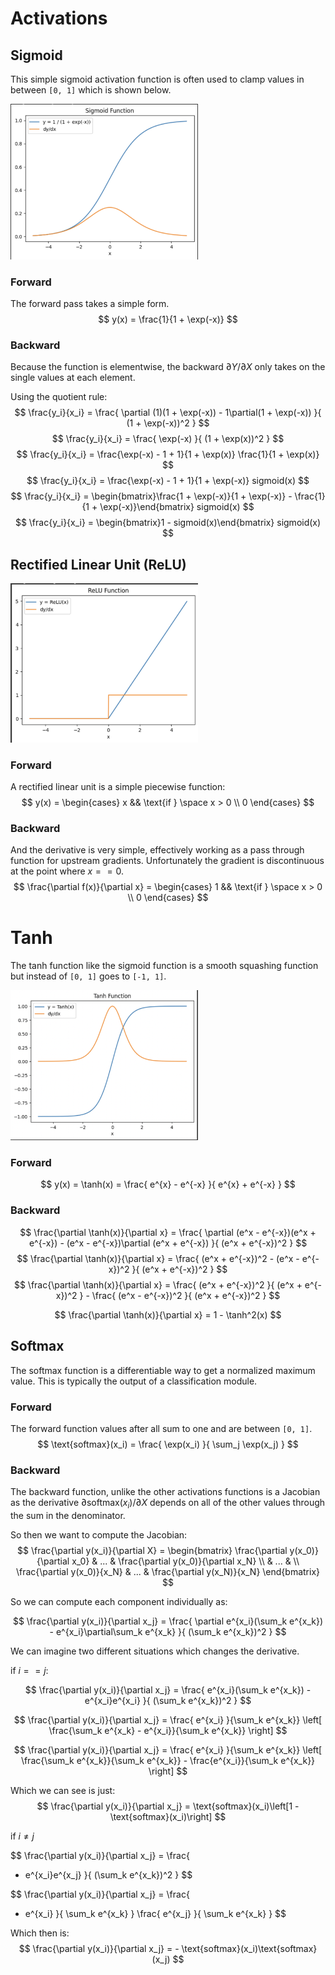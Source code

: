 # Activations

## Sigmoid

This simple sigmoid activation function is often used to clamp values in between `[0, 1]` which is shown below.

<img src="images/sigmoid.png" width="300">

### Forward

The forward pass takes a simple form.
$$
y(x) = \frac{1}{1 + \exp(-x)}
$$

### Backward

Because the function is elementwise, the backward $\partial Y / \partial X$ only takes on the single values at each element.

Using the quotient rule:
$$
\frac{y_i}{x_i} = \frac{
    \partial (1)(1 + \exp(-x)) - 1\partial(1 + \exp(-x))
}{
    (1 + \exp(-x))^2
}
$$
$$
\frac{y_i}{x_i} = \frac{
    \exp(-x)
}{
    (1 + \exp(x))^2
}
$$
$$
\frac{y_i}{x_i} = \frac{\exp(-x) - 1 + 1}{1 + \exp(x)}
\frac{1}{1 + \exp(x)}
$$
$$
\frac{y_i}{x_i} = \frac{\exp(-x) - 1 + 1}{1 + \exp(-x)}
sigmoid(x)
$$
$$
\frac{y_i}{x_i} = \begin{bmatrix}\frac{1 + \exp(-x)}{1 + \exp(-x)} - \frac{1}{1 + \exp(-x)}\end{bmatrix}
sigmoid(x)
$$
$$
\frac{y_i}{x_i} = \begin{bmatrix}1 - sigmoid(x)\end{bmatrix}
sigmoid(x)
$$

## Rectified Linear Unit (ReLU)

<img src="images/relu.png" width="300">

### Forward

A rectified linear unit is a simple piecewise function:
$$
y(x) = \begin{cases}
x && \text{if } \space x > 0 \\
0
\end{cases}
$$

### Backward

And the derivative is very simple, effectively working as a pass through function for upstream gradients. Unfortunately the gradient is discontinuous at the point where $x == 0$.
$$
\frac{\partial f(x)}{\partial x} = \begin{cases}
1 && \text{if } \space x > 0 \\
0
\end{cases}
$$

# Tanh

The tanh function like the sigmoid function is a smooth squashing function but instead of `[0, 1]` goes to `[-1, 1]`.

<img src="images/tanh.png" width="300">

### Forward
$$
y(x) = \tanh(x) = \frac{
    e^{x} - e^{-x}
}{
    e^{x} + e^{-x}
}
$$

### Backward
$$
\frac{\partial \tanh(x)}{\partial x} = \frac{
\partial (e^x - e^{-x})(e^x + e^{-x}) -
(e^x - e^{-x})\partial (e^x + e^{-x})
}{
    (e^x + e^{-x})^2
}
$$
$$
\frac{\partial \tanh(x)}{\partial x} = \frac{
 (e^x + e^{-x})^2 - (e^x - e^{-x})^2
}{
    (e^x + e^{-x})^2
}
$$
$$
\frac{\partial \tanh(x)}{\partial x} = \frac{
 (e^x + e^{-x})^2 
}{
    (e^x + e^{-x})^2
} - \frac{
(e^x - e^{-x})^2
}{
    (e^x + e^{-x})^2
}
$$

$$
\frac{\partial \tanh(x)}{\partial x} = 1 - \tanh^2(x)
$$

## Softmax

The softmax function is a differentiable way to get a normalized maximum value. This is typically the output of a classification module. 

### Forward

The forward function values after all sum to one and are between `[0, 1]`.
$$
\text{softmax}(x_i) = \frac{
    \exp(x_i)
}{
    \sum_j \exp(x_j)
}
$$

### Backward

The backward function, unlike the other activations functions is a Jacobian as the derivative $\partial \text{softmax}(x_i) / \partial X$ depends on all of the other values through the sum in the denominator.

So then we want to compute the Jacobian:
$$
\frac{\partial y(x_i)}{\partial X} =  \begin{bmatrix}
\frac{\partial y(x_0)}{\partial x_0} & ... & \frac{\partial y(x_0)}{\partial x_N} \\
& ... & \\
\frac{\partial y(x_0)}{x_N} & ... & \frac{\partial y(x_N)}{x_N}
\end{bmatrix}
$$

So we can compute each component individually as:

$$
\frac{\partial y(x_i)}{\partial x_j} = \frac{
\partial e^{x_i}(\sum_k e^{x_k}) - e^{x_i}\partial\sum_k e^{x_k}
}{
(\sum_k e^{x_k})^2
}
$$

We can imagine two different situations which changes the derivative.

if $i == j$:

$$
\frac{\partial y(x_i)}{\partial x_j} = \frac{
e^{x_i}(\sum_k e^{x_k}) - e^{x_i}e^{x_i}
}{
(\sum_k e^{x_k})^2
}
$$

$$
\frac{\partial y(x_i)}{\partial x_j} = \frac{
    e^{x_i}
}{\sum_k e^{x_k}} \left[
\frac{\sum_k e^{x_k} - e^{x_i}}{\sum_k e^{x_k}}
\right]
$$

$$
\frac{\partial y(x_i)}{\partial x_j} = \frac{
    e^{x_i}
}{\sum_k e^{x_k}} \left[
\frac{\sum_k e^{x_k}}{\sum_k e^{x_k}} -
\frac{e^{x_i}}{\sum_k e^{x_k}}
\right]
$$

Which we can see is just:
$$
\frac{\partial y(x_i)}{\partial x_j} =
\text{softmax}(x_i)\left[1 - \text{softmax}(x_i)\right]
$$

if $i \ne j$

$$
\frac{\partial y(x_i)}{\partial x_j} = \frac{
- e^{x_i}e^{x_j}
}{
(\sum_k e^{x_k})^2
}
$$

$$
\frac{\partial y(x_i)}{\partial x_j} = \frac{
- e^{x_i}
}{
\sum_k e^{x_k}
}  \frac{
e^{x_j}
}{
\sum_k e^{x_k}
}
$$

Which then is:
$$
\frac{\partial y(x_i)}{\partial x_j} = -
\text{softmax}(x_i)\text{softmax}(x_j)
$$